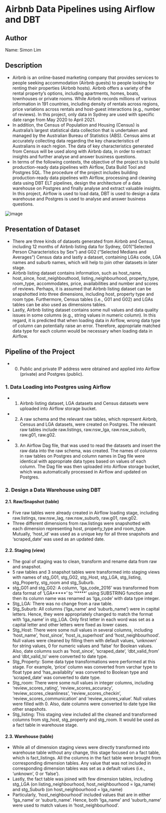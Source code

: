 # Airbnb Data Pipelines using Airflow and DBT 

## Author
Name: Simon Lim

## Description
- Airbnb is an online-based marketing company that provides services to people seeking accommodation (Airbnb guests) to people looking for renting their properties (Airbnb hosts). Airbnb offers a variety of the rental property’s options, including apartments, homes, boats, townhouses or private rooms. While Airbnb records millions of various information in 191 countries, including density of rentals across regions, price variations across rentals and host-guest interactions (e.g., number of reviews). In this project, only data in Sydney are used with specific date range from May 2020 to April 2021.
- In addition, the Census of Population and Housing (Census) is Australia’s largest statistical data collection that is undertaken and managed by the Australian Bureau of Statistics (ABS). Census aims at accurately collecting data regarding the key characteristics of Australians in each region. The data of key characteristics generated from Census will be used along with Airbnb data, in order to extract insights and further analyse and answer business questions.
- In terms of the following contexts, the objective of the project is to build production-ready data pipelines with Airflow, Data Build Tool and Postgres SQL. The procedure of the project includes building production-ready data pipelines with Airflow, processing and cleaning data using DBT ELT pipelines, design the architecture of a data warehouse on Postgres and finally analyse and extract valuable insights. In this project, Airflow is used to load data, DBT is used to design a data warehouse and Postgres is used to analyse and answer business questions.

![image](https://github.com/SimonLim03/Airbnb-Data-Pipelines-with-Airflow-/assets/150989115/ffe9a7b2-8c4e-4c29-a7eb-ef0a2168d213)




## Presentation of Dataset
- There are three kinds of datasets generated from Airbnb and Census, including 12 months of Airbnb listing data for Sydney, G01(“Selected Person Characteristics by Sex”) and G02 (“Selected Medians and Averages”) Census data and lastly a dataset, containing LGAs code, LGA names and suburb names, which will help to join other datasets in later stage.
- Airbnb listing dataset contains information, such as host_name, host_since, host_neighbouthood, listing_neighbourhood, property_type, room_type, accommodates, price, availabilities and number and scores of reviews. Perhaps, it is assumed that Airbnb listing dataset can be snapshotted into three dimensions, including host, property type and room type. Furthermore, Census tables (i.e., G01 and G02) and LGAs tables can be also used as dimensions tables.
- Lastly, Airbnb listing dataset contains some null values and data quality issues in some columns (e.g., string values in numeric column). In this regard, it is predicted that when loading data in Airflow, wrong data type of column can potentially raise an error. Therefore, appropriate matched data type for each column would be necessary when loading data in Airflow. 


## Pipeline of the Project
- 0. Public and private IP address were obtained and applied into Airflow (private) and Postgres (public).

### 1. Data Loading into Postgres using Airflow
- 1.	Airbnb listing dataset, LGA datasets and Census datasets were uploaded into Airflow storage bucket. 
- 2.	A raw schema and the relevant raw tables, which represent Airbnb, Census and LGA datasets, were created on Postgres. The relevant raw tables include raw.listings, raw.nsw_lga, raw.nsw_suburb, raw.g01, raw.g02. 
- 3.	An Airflow Dag file, that was used to read the datasets and insert the raw data into the raw schema, was created. The names of columns in raw tables on Postgres and column names in Dag file were identical with appropriate data types based on values of each column. The Dag file was then uploaded into Airflow storage bucket, which was automatically processed in Airflow and updated on Postgres.   

### 2. Design a Data Warehouse using DBT
#### 2.1. Raw/Snapshot (table)
- Five raw tables were already created in Airflow loading stage, including raw.listings, raw.nsw_lag, raw.nsw_suburb, raw.g01, raw.g02. 
-	Three different dimensions from raw.listings were snapshotted with each dimension representing host, property_type and room_type. Mutually, ‘host_id’ was used as a unique key for all three snapshots and ‘scraped_date’ was used as an updated date.

#### 2.2. Staging (view)
-	The goal of staging was to clean, transform and rename data from raw and snapshot. 
-	5 raw tables and 3 snapshot tables were transformed into staging views with names of stg_G01, stg_G02, stg_Host, stg_LGA, stg_listing, stg_Property, stg_room and stg_Suburb.
- stg_G01 and stg_G02:  A column, ‘lga_code_2016’ was transformed from data format of ‘LGA*****’ to ‘*****’ using SUBSTRING function and then its column name was renamed as ‘lga_code’ with data type integer. 
- Stg_LGA: There was no change from a raw table.
- Stg_Suburb: All columns (‘lga_name’ and ‘suburb_name’) were in capital letters. Hence, they were appropriately changed to match the format with ‘lga_name’ in stg_LGA. Only first letter in each word was set as a capital letter and other letters were fixed as lower cases.
- Stg_Host: There were some null values in several columns, including ‘host_name’, ‘host_since’, ‘host_is_superhost’ and ‘host_neighbourhood’. Null values were cleaned by filling them with default values, ‘unknown’ for string values, 0 for numeric values and ‘false’ for Boolean values. Also, date columns such as ‘host_since’, ‘scraped_date’, ‘dbt_valid_from’ and ‘dbt_valid_to’ were converted to date type.  
- Stg_Property: Some data type transformations were performed at this stage. For example, ‘price’ column was converted from varchar type to float type and ‘has_availablity’ was converted to Boolean type and ‘scraped_date’ was converted to date type. 
- Stg_room: There were some null values in integer columns, including ‘review_scores_rating’, ‘review_scores_accuracy’, ‘review_scores_cleanliness’, ‘review_scores_checkin’, ‘review_scores_communication’ and ‘review_scores_value’. Null values were filled with 0. Also, date columns were converted to date type like other snapshots.
- Stg_listing: This staging view included all the cleaned and transformed columns from stg_host, stg_property and stg_room. It would be used as a fact table in warehouse stage.

#### 2.3. Warehouse (table)
-	While all of dimension staging views were directly transformed into warehouse table without any change, this stage focused on a fact table, which is fact_listings. All the columns in the fact table were brought from corresponding dimension tables. Any value that was not included in corresponding dimension tables was set as a default values (i.e., ‘unknown’, 0 or ‘false’).
- Lastly, the fact table was joined with few dimension tables, including stg_LGA (on listing_neighbourhood, host_neighbourhood = lga_name) and stg_Suburb (on host_neighbourhood = lga_name)
-	Particularly, ‘host_neighbourhood’ included values that are in either ‘lga_name’ or ‘suburb_name’. Hence, both ‘lga_name’ and ‘suburb_name’ were used to match values in ‘host_neighbourhood’. 




